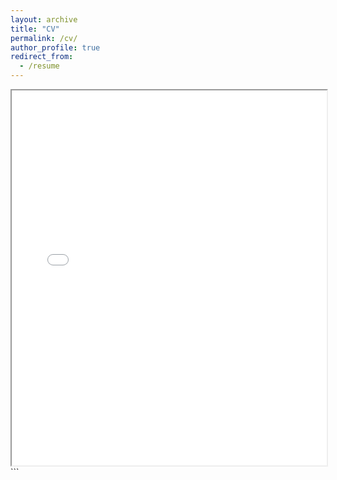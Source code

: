 ```yaml
---
layout: archive
title: "CV"
permalink: /cv/
author_profile: true
redirect_from:
  - /resume
---
```


<iframe src="murarosilva/murarosilva.github.io/files/cv.pdf" width="100%" height="600px">
    This browser does not support PDFs. Please download the PDF to view it: 
    <a href="murarosilva/murarosilva.github.io/files/cv.pdf">Download PDF</a>
</iframe>
```